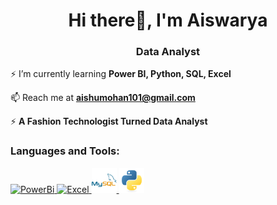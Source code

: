 <h1 align="center">Hi there👋, I'm Aiswarya</h1>
<h3 align="center">Data Analyst</h3>


⚡ I’m currently learning **Power BI, Python, SQL, Excel**

📫 Reach me at **aishumohan101@gmail.com**

⚡ **A Fashion Technologist Turned Data Analyst**

<h3 align="left">Languages and Tools:</h3>
<p align="left"> <a href="https://powerbi.microsoft.com/en-au/" target="_blank" rel="noreferrer"> <img src="https://logos-world.net/wp-content/uploads/2022/02/Microsoft-Power-BI-Symbol.png" alt="PowerBi" width="40" height="40"/> </a> 
  <a href="https://www.microsoft.com/en-in/microsoft-365/excel" target="_blank" rel="noreferrer"> <img src="https://cdn1.iconfinder.com/data/icons/famous-brand-apps/100/_-04-512.png" alt="Excel" width="40" height="40"/> </a> 
  </a> <a href="https://www.mysql.com/" target="_blank" rel="noreferrer"> <img src="https://raw.githubusercontent.com/devicons/devicon/master/icons/mysql/mysql-original-wordmark.svg" alt="mysql" width="40" height="40"/> </a>
  </a> <a href="https://www.python.org" target="_blank" rel="noreferrer"> <img src="https://raw.githubusercontent.com/devicons/devicon/master/icons/python/python-original.svg" alt="python" width="40" height="40"/> </a>
